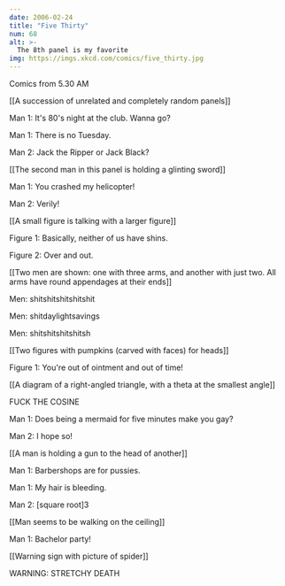```yaml
---
date: 2006-02-24
title: "Five Thirty"
num: 68
alt: >-
  The 8th panel is my favorite
img: https://imgs.xkcd.com/comics/five_thirty.jpg
---
```

Comics from 5.30 AM

[[A succession of unrelated and completely random panels]]

Man 1: It's 80's night at the club. Wanna go?

Man 1: There is no Tuesday.

Man 2: Jack the Ripper or Jack Black?

[[The second man in this panel is holding a glinting sword]]

Man 1: You crashed my helicopter!

Man 2: Verily!

[[A small figure is talking with a larger figure]]

Figure 1: Basically, neither of us have shins.

Figure 2: Over and out.

[[Two men are shown: one with three arms, and another with just two. All arms have round appendages at their ends]]

Men: shitshitshitshitshit

Men: shitdaylightsavings

Men: shitshitshitshitsh

[[Two figures with pumpkins (carved with faces) for heads]]

Figure 1: You're out of ointment and out of time!

[[A diagram of a right-angled triangle, with a theta at the smallest angle]]

FUCK THE COSINE

Man 1: Does being a mermaid for five minutes make you gay?

Man 2: I hope so!

[[A man is holding a gun to the head of another]]

Man 1: Barbershops are for pussies.

Man 1: My hair is bleeding.

Man 2: [square root]3

[[Man seems to be walking on the ceiling]]

Man 1: Bachelor party!

[[Warning sign with picture of spider]]

WARNING: STRETCHY DEATH

